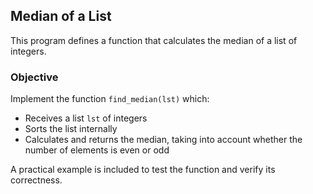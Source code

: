 ## Median of a List

This program defines a function that calculates the median of a list of integers.

### Objective

Implement the function `find_median(lst)` which:

* Receives a list `lst` of integers
* Sorts the list internally
* Calculates and returns the median, taking into account whether the number of elements is even or odd

A practical example is included to test the function and verify its correctness.

